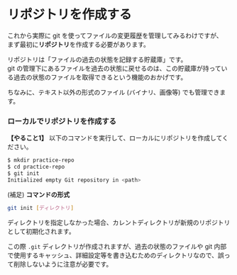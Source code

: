 # リポジトリを作成する

これから実際に git を使ってファイルの変更履歴を管理してみるわけですが、  
まず最初に**リポジトリ**を作成する必要があります。

リポジトリは「ファイルの過去の状態を記録する貯蔵庫」です。  
git の管理下にあるファイルを過去の状態に戻せるのは、この貯蔵庫が持っている過去の状態のファイルを取得できるという機能のおかげです。

ちなみに、テキスト以外の形式のファイル (バイナリ、画像等) でも管理できます。

### ローカルでリポジトリを作成する

**【やること1】** 以下のコマンドを実行して、ローカルにリポジトリを作成してください。

```bash
$ mkdir practice-repo
$ cd practice-repo
$ git init
Initialized empty Git repository in <path>
```

(補足) **コマンドの形式**

```bash
git init [ディレクトリ]
```

ディレクトリを指定しなかった場合、カレントディレクトリが新規のリポジトリとして初期化されます。

この際 ``.git`` ディレクトリが作成されますが、過去の状態のファイルや git 内部で使用するキャッシュ、詳細設定等を書き込むためのディレクトリなので、誤って削除しないように注意が必要です。
